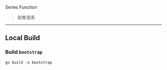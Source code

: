 Series Function

> 剧集搜素

---

## Local Build

### Build `bootstrap`

```shell
go build -o bootstrap
```
